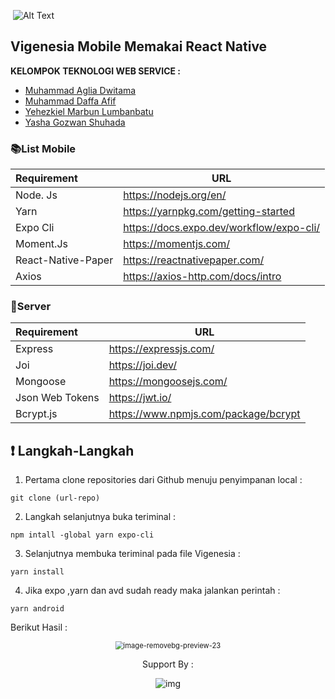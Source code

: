 ​                                                      ![Alt Text](https://media.giphy.com/media/woAUedkxQ2qxUJqoUS/source.gif)

## Vigenesia Mobile Memakai React Native

**KELOMPOK TEKNOLOGI WEB SERVICE :**

* [Muhammad Aglia Dwitama](https://www.instagram.com/agliadwitama/)
* [Muhammad Daffa Afif](https://www.instagram.com/daffaafi/)
* [Yehezkiel Marbun Lumbanbatu](https://www.instagram.com/yehezxiel/)
* [Yasha Gozwan Shuhada](https://www.instagram.com/yashagozwan/)

### :books:List Mobile

| Requirement | URL                                      |
| :---------- | ----------- |
| Node. Js | https://nodejs.org/en/ |
| Yarn | https://yarnpkg.com/getting-started |
|Expo Cli   | https://docs.expo.dev/workflow/expo-cli/ |
| Moment.Js    | https://momentjs.com/ |
| React-Native-Paper   | https://reactnativepaper.com/ |
| Axios   | https://axios-http.com/docs/intro |

### :office:Server
| Requirement | URL                                      |
| :---------- | ----------- |
| Express | https://expressjs.com/ |
| Joi | https://joi.dev/ |
|Mongoose   | https://mongoosejs.com/ |
| Json Web Tokens | https://jwt.io/ |
| Bcrypt.js          | https://www.npmjs.com/package/bcrypt |

## :exclamation: Langkah-Langkah

1. Pertama clone repositories dari Github menuju penyimpanan local :

```
git clone (url-repo)
```

2. Langkah selanjutnya buka teriminal :

```
npm intall -global yarn expo-cli
```

3. Selanjutnya membuka teriminal pada file Vigenesia :

```
yarn install
```

4. Jika expo ,yarn dan avd sudah ready maka jalankan perintah :

```
yarn android
```

Berikut Hasil :

<center><img src="https://i.ibb.co/NTR9gqs/image-removebg-preview-23.png" alt="image-removebg-preview-23" style="zoom:80%;" /><Center>

Support By : 

![img](https://cdn.discordapp.com/attachments/785216786902548521/913147130561060874/unknown.png)
